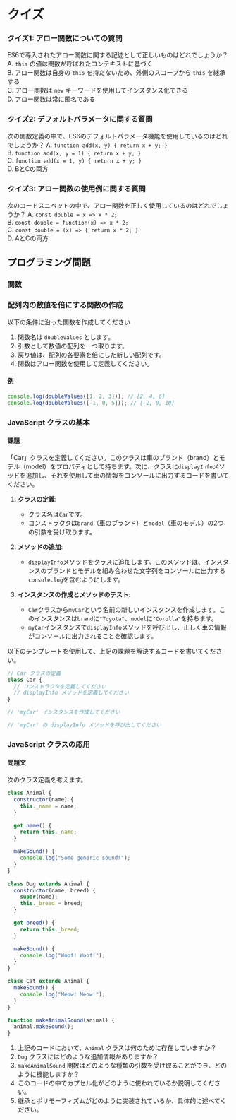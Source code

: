 # クイズ

### クイズ1: アロー関数についての質問

ES6で導入されたアロー関数に関する記述として正しいものはどれでしょうか？
A. `this` の値は関数が呼ばれたコンテキストに基づく  
B. アロー関数は自身の `this` を持たないため、外側のスコープから `this` を継承する  
C. アロー関数は `new` キーワードを使用してインスタンス化できる  
D. アロー関数は常に匿名である

### クイズ2: デフォルトパラメータに関する質問

次の関数定義の中で、ES6のデフォルトパラメータ機能を使用しているのはどれでしょうか？
A. `function add(x, y) { return x + y; }`  
B. `function add(x, y = 1) { return x + y; }`  
C. `function add(x = 1, y) { return x + y; }`  
D. BとCの両方

### クイズ3: アロー関数の使用例に関する質問

次のコードスニペットの中で、アロー関数を正しく使用しているのはどれでしょうか？
A. `const double = x => x * 2;`  
B. `const double = function(x) => x * 2;`  
C. `const double = (x) => { return x * 2; }`  
D. AとCの両方

## プログラミング問題

### 関数

### 配列内の数値を倍にする関数の作成

以下の条件に沿った関数を作成してください

1. 関数名は `doubleValues` とします。
2. 引数として数値の配列を一つ取ります。
3. 戻り値は、配列の各要素を倍にした新しい配列です。
4. 関数はアロー関数を使用して定義してください。

#### 例

```javascript
console.log(doubleValues([1, 2, 3])); // [2, 4, 6]
console.log(doubleValues([-1, 0, 5])); // [-2, 0, 10]
```

### JavaScript クラスの基本

#### 課題

「Car」クラスを定義してください。このクラスは車のブランド（brand）とモデル（model）をプロパティとして持ちます。次に、クラスに`displayInfo`メソッドを追加し、それを使用して車の情報をコンソールに出力するコードを書いてください。

1. **クラスの定義**:

   - クラス名は`Car`です。
   - コンストラクタは`brand`（車のブランド）と`model`（車のモデル）の2つの引数を受け取ります。

2. **メソッドの追加**:

   - `displayInfo`メソッドをクラスに追加します。このメソッドは、インスタンスのブランドとモデルを組み合わせた文字列をコンソールに出力する`console.log`を含むようにします。

3. **インスタンスの作成とメソッドのテスト**:
   - `Car`クラスから`myCar`という名前の新しいインスタンスを作成します。このインスタンスは`brand`に`"Toyota"`、`model`に`"Corolla"`を持ちます。
   - `myCar`インスタンスで`displayInfo`メソッドを呼び出し、正しく車の情報がコンソールに出力されることを確認します。

以下のテンプレートを使用して、上記の課題を解決するコードを書いてください。

```javascript
// Car クラスの定義
class Car {
  // コンストラクタを定義してください
  // displayInfo メソッドを定義してください
}

// 'myCar' インスタンスを作成してください

// 'myCar' の displayInfo メソッドを呼び出してください
```

### JavaScript クラスの応用

#### 問題文

次のクラス定義を考えます。

```javascript
class Animal {
  constructor(name) {
    this._name = name;
  }

  get name() {
    return this._name;
  }

  makeSound() {
    console.log("Some generic sound!");
  }
}

class Dog extends Animal {
  constructor(name, breed) {
    super(name);
    this._breed = breed;
  }

  get breed() {
    return this._breed;
  }

  makeSound() {
    console.log("Woof! Woof!");
  }
}

class Cat extends Animal {
  makeSound() {
    console.log("Meow! Meow!");
  }
}

function makeAnimalSound(animal) {
  animal.makeSound();
}
```

1. 上記のコードにおいて、`Animal` クラスは何のために存在していますか？
2. `Dog` クラスにはどのような追加情報がありますか？
3. `makeAnimalSound` 関数はどのような種類の引数を受け取ることができ、どのように機能しますか？
4. このコードの中でカプセル化がどのように使われているか説明してください。
5. 継承とポリモーフィズムがどのように実装されているか、具体的に述べてください。
